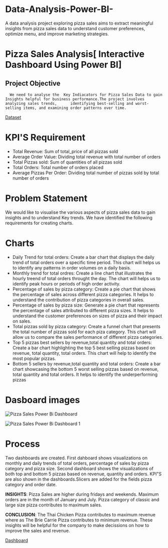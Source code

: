 # Data-Analysis-Power-BI-
A data analysis project exploring pizza sales aims to extract meaningful insights from pizza sales data to understand customer preferences, optimize menu, and improve marketing strategies.
# Pizza Sales Analysis[ Interactive Dashboard Using Power BI]
## Project Objective
      We need to analyse the  Key Indiacators for Pizza Sales Data to gain Insights helpful for business performance.The project involves analyzing sales trends,      identifying best-selling and worst-selling items, and examining order patterns over time.
      

      
 <a href="https://github.com/padmapuli/Data-Analysis-Power-BI-/blob/main/pizza_sales.csv">Dataset</a>

# KPI'S Requirement
- Total Revenue: Sum of total_price of all pizzas sold  
- Average Order Value: Dividing total revenue with total number of orders
-  Total Pizzas sold: Sum of quantities of all pizzas sold  
-  Total Orders: Total number of orders placed
-  Average Pizzas Per Order: Dividing total number of pizzas sold by total number of orders

# Problem Statement
   We would like to visualise the various aspects of pizza sales data to gain insights and to understand Key trends. We have identified the following requirements 
   for creating charts. 
# Charts
- Daily Trend for total orders: Create a bar chart that displays the daily trend of total orders over a specific time period. This chart will helps us to identify
  any patterns in order volumes on a daily basis.
- Monthly trend for total ordres: Create a line chart that illustrates the hourly treend of total orders throught the day. The chart will helps us to identify
  peak hours or periods of high order activity.
- Percentage of sales by pizza category: Create a pie chart that shows the percentage of sales across different pizza categories. It helps to understand the
  contribution of pizza categories in overall sales.
- Percentage of sales by pizza size: Generate a pie chart that represents the percentage of sales attributed to different pizza sizes. It helps to understand
  the customer preferences on sizes of pizza and their impact on sales.
- Total pizzas sold by pizza category: Create a funnel chart that presents the total number of pizzas sold for each piza category. This chart will allow us
  to compare the sales performance of different pizza categories.
- Top 5 pizzas best sellers by revenue,total quantity and total orders: Create a bar chart highlighting the top 5 best selling pizzas based on revenue,
  total quantity, total orders. This chart will help to identify the most popular pizzas.
- Bottom 5 sellers by revenue,total quantity and total orders: Create a bar chart showcasing the bottom 5 worst selling pizzas based on revenue, total quantity
  and total orders. It helps to identify the underperforming pizzas
  
# Dasboard images
![Pizza Sales Power Bi Dashboard](https://github.com/user-attachments/assets/39b97eb1-11cf-42f6-9952-1f087b62d7e1)

![Pizza Sales Power Bi Dashboard 1](https://github.com/user-attachments/assets/cfdf5f98-97a5-44be-a56c-98fbbd410258)


# Process
   Two dashboards are created. First dahboard shows visualizations on monthly and daily trends of total orders, percentage of sales by pizza category
   and pizza size. Second dashboard shows the visualizations of both top and bottom 5 pizzas based on revenue, quantity and orders. KPI"S are also shown
   in the dashboards.Slicers are added for the fields pizza category and order date.

 **INSIGHTS**: Pizza Sales are higher during fridays and weekends. Maximum orders are in the month of January and July. Pizza category of classic and large
             size pizza contributes to maximum sales.

 **CONCLUSION**: The Thai Chicken Pizza contributes to maximum revenue where as The Brie Carrie Pizza contributes to minimum revenue. These insights will be
                  helpful for the company to make decissions on how to improve the sales and revenue.

       
  
 
      














      
 <a href="https://github.com/padmapuli/Data-Analysis-Power-BI-/blob/main/Pizza%20sales%20power%20bi%20project.pbix">Dashboard</a>
      
       
